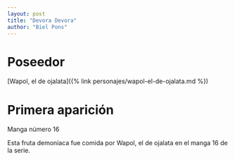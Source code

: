 ```yaml
---
layout: post
title: "Devora Devora"
author: "Biel Pons"
---
```


# Poseedor

[Wapol, el de ojalata]({% link personajes/wapol-el-de-ojalata.md %})

# Primera aparición

Manga número 16

Esta fruta demoníaca fue comida por Wapol, el de ojalata en el manga 16 de la serie.
